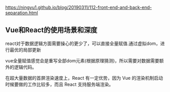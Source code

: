 https://ningyu1.github.io/blog/20190311/112-front-end-and-back-end-separation.html

## Vue和React的使用场景和深度
react对于数据逻辑方面需要操心的更少了，可以直接全量赋值.通过虚拟dom，进行最优的局部更新

vue全量赋值感觉会是重写全部dom元素(根据原理猜测)，所以需要对数据需要额外的逻辑代码。

在超大量数据的首屏渲染速度上，React 有一定优势，因为 Vue 的渲染机制启动时候要做的工作比较多，而且 React 支持服务端渲染。
